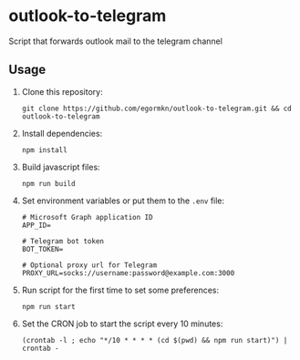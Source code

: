 # outlook-to-telegram
Script that forwards outlook mail to the telegram channel

## Usage

1) Clone this repository:
   
   `git clone https://github.com/egormkn/outlook-to-telegram.git && cd outlook-to-telegram`
   
2) Install dependencies:
   
   `npm install`
   
3) Build javascript files:
   
   `npm run build`
   
4) Set environment variables or put them to the `.env` file:

   ```
   # Microsoft Graph application ID
   APP_ID=
   
   # Telegram bot token
   BOT_TOKEN=
   
   # Optional proxy url for Telegram
   PROXY_URL=socks://username:password@example.com:3000
   ```
   
5) Run script for the first time to set some preferences:
   
   `npm run start`
   
6) Set the CRON job to start the script every 10 minutes:
   
   `(crontab -l ; echo "*/10 * * * * (cd $(pwd) && npm run start)") | crontab -`
   
